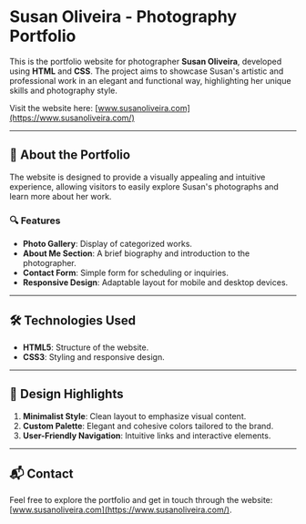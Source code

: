 # Susan Oliveira - Photography Portfolio

This is the portfolio website for photographer **Susan Oliveira**, developed using **HTML** and **CSS**. The project aims to showcase Susan's artistic and professional work in an elegant and functional way, highlighting her unique skills and photography style.

Visit the website here: [www.susanoliveira.com](https://www.susanoliveira.com/)

---

## 📸 About the Portfolio

The website is designed to provide a visually appealing and intuitive experience, allowing visitors to easily explore Susan's photographs and learn more about her work.

### 🔍 Features
- **Photo Gallery**: Display of categorized works.
- **About Me Section**: A brief biography and introduction to the photographer.
- **Contact Form**: Simple form for scheduling or inquiries.
- **Responsive Design**: Adaptable layout for mobile and desktop devices.

---

## 🛠️ Technologies Used

- **HTML5**: Structure of the website.
- **CSS3**: Styling and responsive design.

---

## 🌟 Design Highlights

1. **Minimalist Style**: Clean layout to emphasize visual content.
2. **Custom Palette**: Elegant and cohesive colors tailored to the brand.
3. **User-Friendly Navigation**: Intuitive links and interactive elements.

---

## 📬 Contact

Feel free to explore the portfolio and get in touch through the website: [www.susanoliveira.com](https://www.susanoliveira.com/).
